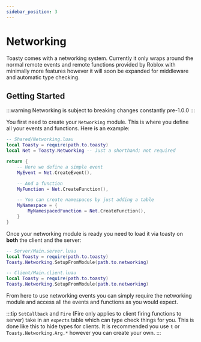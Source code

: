 ```yaml
---
sidebar_position: 3
---
```


# Networking

Toasty comes with a networking system. Currently it only wraps around the normal remote events and remote functions provided by Roblox with minimally more features however it will soon be expanded for middleware and automatic type checking.

## Getting Started

:::warning
Networking is subject to breaking changes constantly pre-1.0.0
:::

You first need to create your `Networking` module. This is where you define all your events and functions. Here is an example:

```lua
-- Shared/Networking.luau
local Toasty = require(path.to.toasty)
local Net = Toasty.Networking -- Just a shorthand; not required

return {
	-- Here we define a simple event
	MyEvent = Net.CreateEvent(),

	-- And a function
	MyFunction = Net.CreateFunction(),

	-- You can create namespaces by just adding a table
	MyNamespace = {
		MyNamespacedFunction = Net.CreateFunction(),
	}
}
```

Once your networking module is ready you need to load it via toasty on **both** the client and the server:

```lua
-- Server/Main.server.luau
local Toasty = require(path.to.toasty)
Toasty.Networking.SetupFromModule(path.to.networking)

-- Client/Main.client.luau
local Toasty = require(path.to.toasty)
Toasty.Networking.SetupFromModule(path.to.networking)
```

From here to use networking events you can simply require the networking module and access all the events and functions as you would expect.

:::tip
`SetCallback` and `Fire` (Fire only applies to client firing functions to server) take in an `expects` table which can type check things for you. This is done like this to hide types for clients. It is recommended you use `t` or `Toasty.Networking.Arg.*` however you can create your own.
:::
